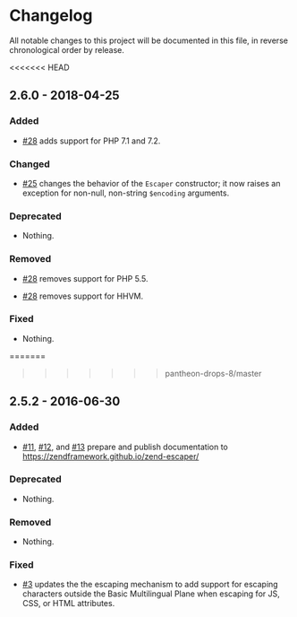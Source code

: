 # Changelog

All notable changes to this project will be documented in this file, in reverse chronological order by release.

<<<<<<< HEAD
## 2.6.0 - 2018-04-25

### Added

- [#28](https://github.com/zendframework/zend-escaper/pull/28) adds support for PHP 7.1 and 7.2.

### Changed

- [#25](https://github.com/zendframework/zend-escaper/pull/25) changes the behavior of the `Escaper` constructor; it now raises an
  exception for non-null, non-string `$encoding` arguments.

### Deprecated

- Nothing.

### Removed

- [#28](https://github.com/zendframework/zend-escaper/pull/28) removes support for PHP 5.5.

- [#28](https://github.com/zendframework/zend-escaper/pull/28) removes support for HHVM.

### Fixed

- Nothing.

=======
>>>>>>> pantheon-drops-8/master
## 2.5.2 - 2016-06-30

### Added

- [#11](https://github.com/zendframework/zend-escaper/pull/11),
  [#12](https://github.com/zendframework/zend-escaper/pull/12), and
  [#13](https://github.com/zendframework/zend-escaper/pull/13) prepare and
  publish documentation to https://zendframework.github.io/zend-escaper/

### Deprecated

- Nothing.

### Removed

- Nothing.

### Fixed

- [#3](https://github.com/zendframework/zend-escaper/pull/3) updates the
  the escaping mechanism to add support for escaping characters outside the Basic
  Multilingual Plane when escaping for JS, CSS, or HTML attributes.
